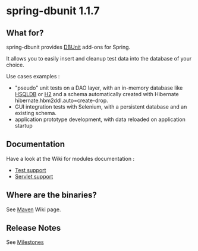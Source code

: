 # spring-dbunit 1.1.7

## What for?

spring-dbunit provides [DBUnit](http://www.dbunit.org) add-ons for Spring.

It allows you to easily insert and cleanup test data into the database of your choice.

Use cases examples :

* "pseudo" unit tests on a DAO layer, with an in-memory database like [HSQLDB](http://hsqldb.org) or [H2](http://www.h2database.com) and a schema automatically created with Hibernate hibernate.hbm2ddl.auto=create-drop.
* GUI integration tests with Selenium, with a persistent database and an existing schema.
* application prototype development, with data reloaded on application startup

## Documentation

Have a look at the Wiki for modules documentation :

* [Test support](/excilys/spring-dbunit/wiki/spring-dbunit-test-module)
* [Servlet support](/excilys/spring-dbunit/wiki/spring-dbunit-servlet-module)

## Where are the binaries?

See [Maven](/excilys/spring-dbunit/wiki/maven) Wiki page.

## Release Notes
See [Milestones](https://github.com/excilys/spring-dbunit/issues/milestones?state=closed)

